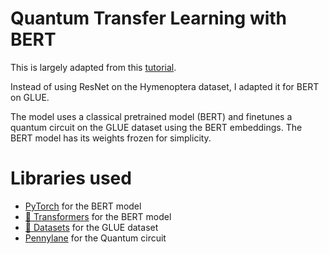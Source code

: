 # Quantum Transfer Learning with BERT

This is largely adapted from this [tutorial](https://pennylane.ai/qml/demos/tutorial_quantum_transfer_learning.html).

Instead of using ResNet on the Hymenoptera dataset, I adapted it for BERT on GLUE.

The model uses a classical pretrained model (BERT) and finetunes a quantum circuit on the GLUE dataset using the BERT embeddings. The BERT model has its weights frozen for simplicity.

# Libraries used
- [PyTorch](https://github.com/pytorch/pytorch) for the BERT model
- [🤗 Transformers](https://github.com/huggingface/transformers) for the BERT model
- [🤗 Datasets](https://github.com/huggingface/datasets) for the GLUE dataset
- [Pennylane](https://github.com/PennyLaneAI/pennylane) for the Quantum circuit
